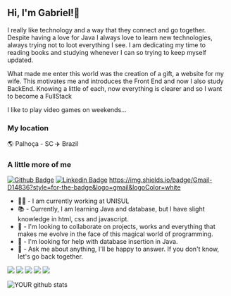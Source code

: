 <h2>Hi, I'm Gabriel!👋</h2> 


I really like technology and a way that they connect and go together. 
Despite having a love for Java I always love to learn new technologies, always trying not to loot everything I see. I am dedicating my time to reading books and studying whenever I can so trying to keep myself updated.

What made me enter this world was the creation of a gift, a website for my wife.
This motivates me and introduces the Front End and now I also study BackEnd.
Knowing a little of each, now everything is clearer and so I want to become a FullStack


I like to play video games on weekends...

<h3> My location </h3>
  🌎 Palhoça - SC ✈️ Brazil


<h3>A little more of me</h3>

[![Github Badge](https://img.shields.io/badge/-Github-000?style=flat-square&logo=Github&logoColor=white&link=https://github.com/programacaogabriel/)](https://github.com/programacaogabriel/)
[![Linkedin Badge](https://img.shields.io/badge/-LinkedIn-blue?style=flat-square&logo=Linkedin&logoColor=white&link=https://www.linkedin.com/in/gabrielmartinsdasilva/
)](https://www.linkedin.com/in/gabrielmartinsdasilva/)
https://img.shields.io/badge/Gmail-D14836?style=for-the-badge&logo=gmail&logoColor=white




-  🧑‍💻 - I am currently working at UNISUL
-  📚   -  Currently, I am learning Java and database, but I have slight knowledge in html, css and javascript.
-  🤝   -  I'm looking to collaborate on projects, works and everything that makes me evolve in the face of this magical world of programming.
-  🤔   -  I'm looking for help with database insertion in Java.
-  💬   -  Ask me about anything, I'll be happy to answer. If you don't know, let's go back together.

 <img src="https://img.shields.io/badge/MySQL-00000F?style=for-the-badge&logo=mysql&logoColor=white"/>
 <img src="https://img.shields.io/badge/Java-ED8B00?style=for-the-badge&logo=java&logoColor=white"/>
 <img src="https://img.shields.io/badge/JavaScript-F7DF1E?style=for-the-badge&logo=javascript&logoColor=black"/>
 <img src="https://img.shields.io/badge/HTML5-E34F26?style=for-the-badge&logo=html5&logoColor=white"/>
 <img src="https://img.shields.io/badge/CSS3-1572B6?style=for-the-badge&logo=css3&logoColor=white"/>

![YOUR github stats](https://github-readme-stats.vercel.app/api?username=programacaogabriel)

